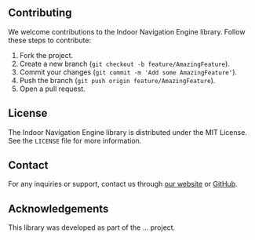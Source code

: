## Contributing

We welcome contributions to the Indoor Navigation Engine library. Follow these steps to contribute:

1. Fork the project.
2. Create a new branch (`git checkout -b feature/AmazingFeature`).
3. Commit your changes (`git commit -m 'Add some AmazingFeature'`).
4. Push the branch (`git push origin feature/AmazingFeature`).
5. Open a pull request.

## License

The Indoor Navigation Engine library is distributed under the MIT License. See the `LICENSE` file for more information.

## Contact

For any inquiries or support, contact us through [our website](https://example.com) or [GitHub](https://github.com/example).

## Acknowledgements

This library was developed as part of the ... project.